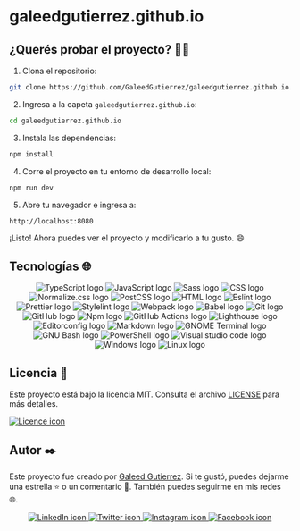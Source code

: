 # galeedgutierrez.github.io

## ¿Querés probar el proyecto? 👨‍💻

1. Clona el repositorio:

```bash
git clone https://github.com/GaleedGutierrez/galeedgutierrez.github.io.git
```

2. Ingresa a la capeta `galeedgutierrez.github.io`:

```bash
cd galeedgutierrez.github.io
```

3. Instala las dependencias:

```bash
npm install
```

4. Corre el proyecto en tu entorno de desarrollo local:

```bash
npm run dev
```

5. Abre tu navegador e ingresa a:

```bash
http://localhost:8080
```

¡Listo! Ahora puedes ver el proyecto y modificarlo a tu gusto. 😄

## Tecnologías 🌐

<div align="center">
 <img src="https://img.shields.io/badge/typescript-%23007ACC.svg?style=for-the-badge&logo=typescript&logoColor=white" alt="TypeScript logo">
 <img src="https://img.shields.io/static/v1?style=for-the-badge&message=JavaScript&color=F7DF1E&logo=JavaScript&logoColor=000&label=" alt="JavaScript logo">
 <img src="https://img.shields.io/badge/SASS-hotpink.svg?style=for-the-badge&logo=SASS&logoColor=white" alt="Sass logo">
 <img src="https://img.shields.io/static/v1?style=for-the-badge&message=CSS3&color=1572B6&logo=CSS3&logoColor=FFFFFF&label=" alt="CSS logo">
 <img src="https://img.shields.io/static/v1?style=for-the-badge&message=Normalize.css&color=E3695F&logo=Normalize.css&logoColor=FFFFFF&label=" alt="Normalize.css logo">
 <img src="https://img.shields.io/static/v1?style=for-the-badge&message=PostCSS&color=DD3A0A&logo=PostCSS&logoColor=FFFFFF&label=" alt="PostCSS logo">
 <img src="https://img.shields.io/badge/html5-%23E34F26.svg?style=for-the-badge&logo=html5&logoColor=white" alt="HTML logo">
 <img src="https://img.shields.io/badge/ESLint-4B3263?style=for-the-badge&logo=eslint&logoColor=white" alt="Eslint logo">
 <img src="https://img.shields.io/static/v1?style=for-the-badge&message=Prettier&color=1a2b34&logo=Prettier&logoColor=F7B93E&label=" alt="Prettier logo">
 <img src="https://img.shields.io/static/v1?style=for-the-badge&message=stylelint&color=263238&logo=stylelint&logoColor=FFFFFF&label=" alt="Stylelint logo">
 <img src="https://img.shields.io/static/v1?style=for-the-badge&message=Webpack&color=222222&logo=Webpack&logoColor=8DD6F9&label=" alt="Webpack logo">
 <img src="https://img.shields.io/static/v1?style=for-the-badge&message=Babel&color=222222&logo=Babel&logoColor=F9DC3E&label=" alt="Babel logo">
 <img src="https://img.shields.io/badge/git-%23F05033.svg?style=for-the-badge&logo=git&logoColor=white" alt="Git logo">
 <img src="https://img.shields.io/badge/github-%23121011.svg?style=for-the-badge&logo=github&logoColor=white" alt="GitHub logo">
 <img src="https://img.shields.io/badge/NPM-%23CB3837.svg?style=for-the-badge&logo=npm&logoColor=white" alt="Npm logo">
 <img src="https://img.shields.io/static/v1?style=for-the-badge&message=GitHub+Actions&color=2088FF&logo=GitHub+Actions&logoColor=FFFFFF&label=" alt="GitHub Actions logo">
 <img src="https://img.shields.io/static/v1?style=for-the-badge&message=Lighthouse&color=F44B21&logo=Lighthouse&logoColor=FFFFFF&label=" alt="Lighthouse logo">
 <img src="https://img.shields.io/static/v1?style=for-the-badge&message=EditorConfig&color=e0efef&logo=EditorConfig&logoColor=000&label=" alt="Editorconfig logo">
 <img src="https://img.shields.io/static/v1?style=for-the-badge&message=Markdown&color=000000&logo=Markdown&logoColor=FFFFFF&label=" alt="Markdown logo">
 <img src="https://img.shields.io/static/v1?style=for-the-badge&message=GNOME+Terminal&color=241F31&logo=GNOME+Terminal&logoColor=FFFFFF&label=" alt="GNOME Terminal logo">
 <img src="https://img.shields.io/static/v1?style=for-the-badge&message=GNU+Bash&color=4EAA25&logo=GNU+Bash&logoColor=FFFFFF&label=" alt="GNU Bash logo">
 <img src="https://img.shields.io/static/v1?style=for-the-badge&message=PowerShell&color=5391FE&logo=PowerShell&logoColor=FFFFFF&label=" alt="PowerShell logo">
 <img src="https://img.shields.io/badge/Visual%20Studio%20Code-0078d7.svg?style=for-the-badge&logo=visual-studio-code&logoColor=white" alt="Visual studio code logo">
 <img src="https://img.shields.io/static/v1?style=for-the-badge&message=Windows&color=0078D6&logo=Windows&logoColor=FFFFFF&label=" alt="Windows logo">
 <img src="https://img.shields.io/static/v1?style=for-the-badge&message=Linux&color=f9e46e&logo=Linux&logoColor=000&label=" alt="Linux logo">
</div>

## Licencia 📄

Este proyecto está bajo la licencia MIT. Consulta el archivo [LICENSE](https://github.com/GaleedGutierrez/galeedgutierrez.github.io/blob/main/LICENSE) para más detalles.
<div>
    <a href="https://github.com/GaleedGutierrez/galeedgutierrez.github.io/blob/main/LICENSE">
        <img src="https://img.shields.io/badge/MIT-ff2828?style=for-the-badge&label=License&link=https%3A%2F%2Fgithub.com%2FGaleedGutierrez%2FCurso-de-Accesibilidad-Web-2019%2Fblob%2Fmain%2FLICENSE" alt="Licence icon">
    </a>
</div>

## Autor ✒️

Este proyecto fue creado por [Galeed Gutierrez](https://galeedgutierrez.com/). Si te gustó, puedes dejarme una estrella ⭐ o un comentario 💬. También puedes seguirme en mis redes 🌐.

<div align="center">
    <a href="https://www.linkedin.com/in/galeedgutierrez/">
        <img src="https://img.shields.io/badge/LinkedIn-0077B5?style=for-the-badge&logo=linkedin&logoColor=white" alt="LinkedIn icon">
    </a>
    <a href="https://twitter.com/GutierrezGaleed">
        <img src="https://img.shields.io/badge/Twitter-1DA1F2?style=for-the-badge&logo=twitter&logoColor=white" alt="Twitter icon">
    </a>
    <a href="https://www.instagram.com/galeedgutierrez/">
        <img src="https://img.shields.io/badge/Instagram-E4405F?style=for-the-badge&logo=instagram&logoColor=white" alt="Instagram icon">
    </a>
    <a href="https://www.facebook.com/GaleedGutierrez">
        <img src="https://img.shields.io/badge/Facebook-1877F2?style=for-the-badge&logo=facebook&logoColor=white" alt="Facebook icon">
    </a>
</div>

